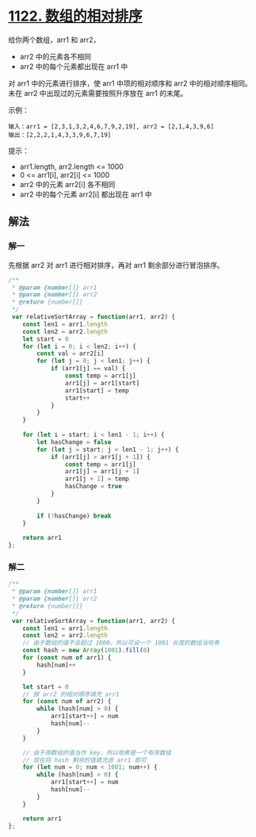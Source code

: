 # [1122. 数组的相对排序](https://leetcode-cn.com/problems/relative-sort-array/)
给你两个数组，arr1 和 arr2，

* arr2 中的元素各不相同
* arr2 中的每个元素都出现在 arr1 中

对 arr1 中的元素进行排序，使 arr1 中项的相对顺序和 arr2 中的相对顺序相同。未在 arr2 中出现过的元素需要按照升序放在 arr1 的末尾。

 

示例：
```
输入：arr1 = [2,3,1,3,2,4,6,7,9,2,19], arr2 = [2,1,4,3,9,6]
输出：[2,2,2,1,4,3,3,9,6,7,19]
```

提示：

* arr1.length, arr2.length <= 1000
* 0 <= arr1[i], arr2[i] <= 1000
* arr2 中的元素 arr2[i] 各不相同
* arr2 中的每个元素 arr2[i] 都出现在 arr1 中

## 解法
### 解一
先根据 arr2 对 arr1 进行相对排序，再对 arr1 剩余部分进行冒泡排序。
```js
/**
 * @param {number[]} arr1
 * @param {number[]} arr2
 * @return {number[]}
 */
 var relativeSortArray = function(arr1, arr2) {
    const len1 = arr1.length
    const len2 = arr2.length
    let start = 0
    for (let i = 0; i < len2; i++) {
        const val = arr2[i]
        for (let j = 0; j < len1; j++) {
            if (arr1[j] == val) {
                const temp = arr1[j]
                arr1[j] = arr1[start]
                arr1[start] = temp
                start++
            }
        }
    }
    
    for (let i = start; i < len1 - 1; i++) {
        let hasChange = false
        for (let j = start; j < len1 - 1; j++) {
            if (arr1[j] > arr1[j + 1]) {
                const temp = arr1[j]
                arr1[j] = arr1[j + 1]
                arr1[j + 1] = temp
                hasChange = true
            }
        }
        
        if (!hasChange) break
    }
    
    return arr1
};
```
### 解二
```js
/**
 * @param {number[]} arr1
 * @param {number[]} arr2
 * @return {number[]}
 */
 var relativeSortArray = function(arr1, arr2) {
    const len1 = arr1.length
    const len2 = arr2.length
    // 由于数组的值不会超过 1000，所以可设一个 1001 长度的数组当哈希
    const hash = new Array(1001).fill(0)
    for (const num of arr1) {
        hash[num]++
    }

    let start = 0
    // 按 arr2 的相对顺序填充 arr1
    for (const num of arr2) {
        while (hash[num] > 0) {
            arr1[start++] = num
            hash[num]--
        }
    }

    // 由于用数组的值当作 key，所以哈希是一个有序数组
    // 现在将 hash 剩余的值填充进 arr1 即可
    for (let num = 0; num < 1001; num++) {
        while (hash[num] > 0) {
            arr1[start++] = num
            hash[num]--
        }
    }

    return arr1
};
```
